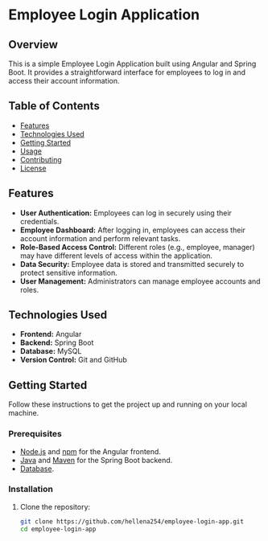 # Employee Login Application

## Overview
This is a simple Employee Login Application built using Angular and Spring Boot. It provides a straightforward interface for employees to log in and access their account information.

## Table of Contents
- [Features](#features)
- [Technologies Used](#technologies-used)
- [Getting Started](#getting-started)
- [Usage](#usage)
- [Contributing](#contributing)
- [License](#license)

## Features
- **User Authentication:** Employees can log in securely using their credentials.
- **Employee Dashboard:** After logging in, employees can access their account information and perform relevant tasks.
- **Role-Based Access Control:** Different roles (e.g., employee, manager) may have different levels of access within the application.
- **Data Security:** Employee data is stored and transmitted securely to protect sensitive information.
- **User Management:** Administrators can manage employee accounts and roles.

## Technologies Used
- **Frontend:** Angular
- **Backend:** Spring Boot
- **Database:** MySQL
- **Version Control:** Git and GitHub

## Getting Started
Follow these instructions to get the project up and running on your local machine.

### Prerequisites
- [Node.js](https://nodejs.org/) and [npm](https://www.npmjs.com/) for the Angular frontend.
- [Java](https://www.oracle.com/java/technologies/javase-downloads.html) and [Maven](https://maven.apache.org/) for the Spring Boot backend.
- [Database](https://www.mysql.com/).

### Installation
1. Clone the repository:
   ```bash
   git clone https://github.com/hellena254/employee-login-app.git
   cd employee-login-app
